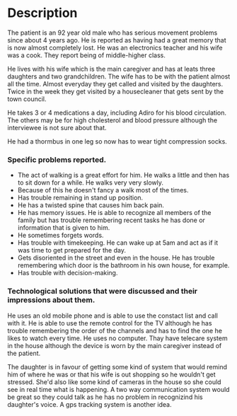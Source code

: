 # Description
The patient is an 92 year old male who has serious movement problems since about 4 years ago. He is reported as having had a great memory that is now almost completely lost. He was an electronics teacher and his wife was a cook. They report being of middle-higher class.

He lives with his wife which is the main caregiver and has at leats three daughters and two grandchildren. The wife has to be with the patient almost all the time. Almost everyday they get called and visited by the daughters. Twice in the week they get visited by a housecleaner that gets sent by the town council.

He takes 3 or 4 medications a day, including Adiro for his blood circulation. The others may be for high cholesterol and blood pressure although the interviewee is not sure about that.

He had a thormbus in one leg so now has to wear tight compression socks.


### Specific problems reported.
* The act of walking is a great effort for him. He walks a little and then has to sit down for a while. He walks very very slowly.
* Because of this he doesn't fancy a walk most of the times.
* Has trouble remaining in stand up position.
* He has a twisted spine that causes him back pain.
* He has memory issues. He is able to recognize all members of the family but has trouble remembering recent tasks he has done or information that is given to him.
* He sometimes forgets words.
* Has trouble with timekeeping. He can wake up at 5am and act as if it was time to get prepared for the day.
* Gets disoriented in the street and even in the house. He has trouble remembering which door is the bathroom in his own house, for example.
* Has trouble with decision-making.

### Technological solutions that were discussed and their impressions about them.

He uses an old mobile phone and is able to use the constact list and call with it. He is able to use the remote control for the TV although he has trouble remembering the order of the channels and has to find the one he likes to watch every time. He uses no computer. Thay have telecare system in the house although the device is worn by the main caregiver instead of the patient.

The daughter is in favour of getting some kind of system that would remind him 
of where he was or that his wife is out shopping so he wouldn't get stressed.
She'd also like some kind of cameras in the house so she could see in real time what is happening. A two way communication system would be great so they could talk as he has no problem in recognizind his daughter's voice. A gps tracking system is another idea.

